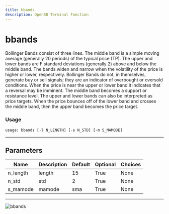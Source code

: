 ```yaml
---
title: bbands
description: OpenBB Terminal Function
---
```


# bbands

Bollinger Bands consist of three lines. The middle band is a simple moving average (generally 20 periods) of the typical price (TP). The upper and lower bands are F standard deviations (generally 2) above and below the middle band. The bands widen and narrow when the volatility of the price is higher or lower, respectively. Bollinger Bands do not, in themselves, generate buy or sell signals; they are an indicator of overbought or oversold conditions. When the price is near the upper or lower band it indicates that a reversal may be imminent. The middle band becomes a support or resistance level. The upper and lower bands can also be interpreted as price targets. When the price bounces off of the lower band and crosses the middle band, then the upper band becomes the price target.

### Usage 
```python
usage: bbands [-l N_LENGTH] [-s N_STD] [-m S_MAMODE]
```

---
## Parameters

| Name | Description | Default | Optional | Choices |
| ---- | ----------- | ------- | -------- | ------- |
| n_length | length | 15 | True | None |
| n_std | std | 2 | True | None |
| s_mamode | mamode | sma | True | None |


---
![bbands](https://user-images.githubusercontent.com/46355364/154309951-116f3c31-342d-4ceb-b489-8b0ba78eb3a0.png)


